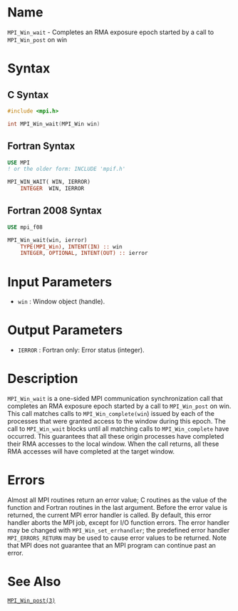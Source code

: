 # Name

`MPI_Win_wait` - Completes an RMA exposure epoch started by a call to
`MPI_Win_post` on win

# Syntax

## C Syntax

```c
#include <mpi.h>

int MPI_Win_wait(MPI_Win win)
```

## Fortran Syntax

```fortran
USE MPI
! or the older form: INCLUDE 'mpif.h'

MPI_WIN_WAIT( WIN, IERROR)
    INTEGER  WIN, IERROR
```

## Fortran 2008 Syntax

```fortran
USE mpi_f08

MPI_Win_wait(win, ierror)
    TYPE(MPI_Win), INTENT(IN) :: win
    INTEGER, OPTIONAL, INTENT(OUT) :: ierror
```


# Input Parameters

* `win` : Window object (handle).

# Output Parameters

* `IERROR` : Fortran only: Error status (integer).

# Description

`MPI_Win_wait` is a one-sided MPI communication synchronization call that
completes an RMA exposure epoch started by a call to `MPI_Win_post` on
win. This call matches calls to `MPI_Win_complete(win`) issued by each
of the processes that were granted access to the window during this
epoch. The call to `MPI_Win_wait` blocks until all matching calls to
`MPI_Win_complete` have occurred. This guarantees that all these origin
processes have completed their RMA accesses to the local window. When
the call returns, all these RMA accesses will have completed at the
target window.

# Errors

Almost all MPI routines return an error value; C routines as the value
of the function and Fortran routines in the last argument.
Before the error value is returned, the current MPI error handler is
called. By default, this error handler aborts the MPI job, except for
I/O function errors. The error handler may be changed with
`MPI_Win_set_errhandler`; the predefined error handler `MPI_ERRORS_RETURN`
may be used to cause error values to be returned. Note that MPI does not
guarantee that an MPI program can continue past an error.

# See Also

[`MPI_Win_post(3)`](./?file=MPI_Win_post.md)
